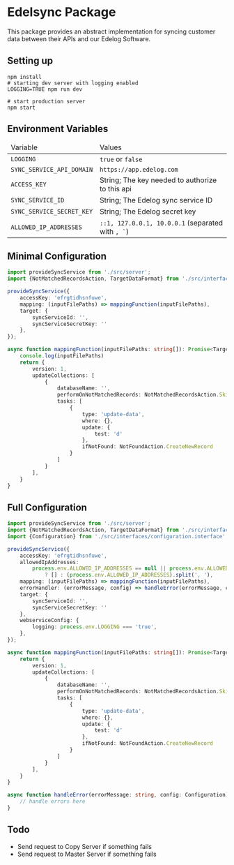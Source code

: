 # Edelsync Package

This package provides an abstract implementation for syncing customer data between their APIs and our Edelog Software.

## Setting up

```shell script
npm install
# starting dev server with logging enabled
LOGGING=TRUE npm run dev 

# start production server
npm start
```

## Environment Variables

<table>
    <thead>
        <td>Variable</td>
        <td>Values</td>
    </thead>
    <tr>
        <td><code>LOGGING</code></td>
        <td><code>true</code> or <code>false</code></td>
    </tr>
    <tr>
        <td><code>SYNC_SERVICE_API_DOMAIN</code></td>
        <td><code>https://app.edelog.com</code></td>
    </tr>
    <tr>
        <td><code>ACCESS_KEY</code></td>
        <td>String; The key needed to authorize to this api</td>
    </tr>
    <tr>
        <td><code>SYNC_SERVICE_ID</code></td>
        <td>String; The Edelog sync service ID</td>
    </tr>
    <tr>
        <td><code>SYNC_SERVICE_SECRET_KEY</code></td>
        <td>String; The Edelog secret key</td>
    </tr>
    <tr>
        <td><code>ALLOWED_IP_ADDRESSES</code></td>
        <td><code>::1, 127.0.0.1, 10.0.0.1</code> (separated with <code>, `</code>) </td>
    </tr>
</table>

## Minimal Configuration
```ts
import provideSyncService from './src/server';
import {NotMatchedRecordsAction, TargetDataFormat} from './src/interfaces/schema.interface'; import {NotFoundAction} from './schema.interface';

provideSyncService({
    accessKey: 'efrgtidhsnfuwe',
    mapping: (inputFilePaths) => mappingFunction(inputFilePaths),
    target: {
        syncServiceId: '',
        syncServiceSecretKey: ''
    },
});

async function mappingFunction(inputFilePaths: string[]): Promise<TargetDataFormat> {
    console.log(inputFilePaths)
    return {
        version: 1,
        updateCollections: [
            {
                databaseName: '',
                performOnNotMatchedRecords: NotMatchedRecordsAction.Skip,
                tasks: [
                    {
                        type: 'update-data',
                        where: {},
                        update: {
                            test: 'd'
                        },
                        ifNotFound: NotFoundAction.CreateNewRecord
                    }
                ]
            }
        ],
    }
}

```


## Full Configuration

```ts
import provideSyncService from './src/server';
import {NotMatchedRecordsAction, TargetDataFormat} from './src/interfaces/schema.interface';
import {Configuration} from './src/interfaces/configuration.interface'; import {NotFoundAction} from './schema.interface';

provideSyncService({
    accessKey: 'efrgtidhsnfuwe',
    allowedIpAddresses:
        process.env.ALLOWED_IP_ADDRESSES == null || process.env.ALLOWED_IP_ADDRESSES === ''
            ? [] : (process.env.ALLOWED_IP_ADDRESSES).split(', '),
    mapping: (inputFilePaths) => mappingFunction(inputFilePaths),
    errorHandler: (errorMessage, config) => handleError(errorMessage, config),
    target: {
        syncServiceId: '',
        syncServiceSecretKey: ''
    },
    webserviceConfig: {
        logging: process.env.LOGGING === 'true',
    },
});

async function mappingFunction(inputFilePaths: string[]): Promise<TargetDataFormat> {
    return {
        version: 1,
        updateCollections: [
            {
                databaseName: '',
                performOnNotMatchedRecords: NotMatchedRecordsAction.Skip,
                tasks: [
                    {
                        type: 'update-data',
                        where: {},
                        update: {
                            test: 'd'
                        },
                        ifNotFound: NotFoundAction.CreateNewRecord
                    }
                ]
            }
        ],
    }
}

async function handleError(errorMessage: string, config: Configuration) {
    // handle errors here
}

```

## Todo

* Send request to Copy Server if something fails
* Send request to Master Server if something fails
